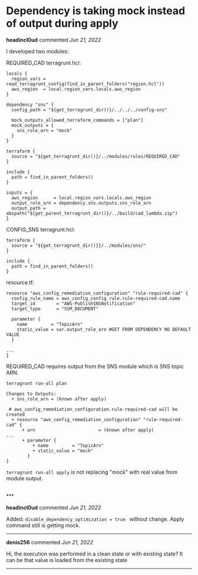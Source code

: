 # Dependency is taking mock instead of output during apply

**headincl0ud** commented *Jun 21, 2022*

I developed two modules:

REQUIRED_CAD
terragrunt.hcl:
```
locals {
  region_vars = read_terragrunt_config(find_in_parent_folders("region.hcl"))
  aws_region  = local.region_vars.locals.aws_region
}

dependency "sns" {
  config_path = "${get_terragrunt_dir()}/../../../config-sns"

  mock_outputs_allowed_terraform_commands = ["plan"]
  mock_outputs = {
    sns_role_arn = "mock"
  }
}

terraform {
  source = "${get_terragrunt_dir()}/../modules/rules/REQUIRED_CAD"
}

include {
  path = find_in_parent_folders()
}

inputs = {
  aws_region      = local.region_vars.locals.aws_region
  output_role_arn = dependency.sns.outputs.sns_role_arn
  output_path = abspath("${get_parent_terragrunt_dir()}/../build/cad_lambda.zip")
}
```

CONFIG_SNS
terragrunt.hcl:

```
terraform {
  source = "${get_terragrunt_dir()}}/../modules/sns/"
}

include {
  path = find_in_parent_folders()
}
```

resource.tf:
```
resource "aws_config_remediation_configuration" "rule-required-cad" {
  config_rule_name = aws_config_config_rule.rule-required-cad.name
  target_id        = "AWS-PublishSNSNotification"
  target_type      = "SSM_DOCUMENT"

  parameter {
    name         = "TopicArn"
    static_value = var.output_role_arn #GET FROM DEPENDENCY NO DEFAULT VALUE
  }

...
}

```
REQUIRED_CAD requires output from the SNS module which is SNS topic ARN. 



```terragrunt run-all plan```

```
Changes to Outputs:
  + sns_role_arn = (known after apply)

 # aws_config_remediation_configuration.rule-required-cad will be created
  + resource "aws_config_remediation_configuration" "rule-required-cad" {
      + arn                        = (known after apply)
...
      + parameter {
          + name         = "TopicArn"
          + static_value = "mock"
        }
}
```

```terragrunt run-all apply``` is not replacing "mock" with real value from module output. 



<br />
***


**headincl0ud** commented *Jun 21, 2022*

Added: ```disable_dependency_optimization = true ```
without change. Apply command still is getting mock. 
***

**denis256** commented *Jun 21, 2022*

Hi,
the execution was performed in a clean state or with existing state?
It can be that value is loaded from the existing state 
***

